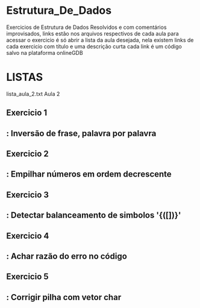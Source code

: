 # Estrutura_De_Dados
Exercicios de Estrutura de Dados Resolvidos e com comentários improvisados, links estão nos arquivos respectivos de cada aula
para acessar o exercicio é só abrir a lista da aula desejada, nela existem links de cada exercicio com título e uma descrição curta
cada link é um código salvo na plataforma onlineGDB

<h1>LISTAS</h1>

lista_aula_2.txt
      Aula 2
      <h2>Exercicio 1<h2>: Inversão de frase, palavra por palavra
      <h2>Exercicio 2<h2>: Empilhar números em ordem decrescente
      <h2>Exercicio 3<h2>: Detectar balanceamento de simbolos '{([])}'
      <h2>Exercicio 4<h2>: Achar razão do erro no código
      <h2>Exercicio 5<h2>: Corrigir pilha com vetor char
